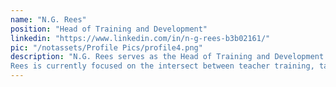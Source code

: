 ```yaml
---
name: "N.G. Rees"
position: "Head of Training and Development"
linkedin: "https://www.linkedin.com/in/n-g-rees-b3b02161/"
pic: "/notassets/Profile Pics/profile4.png"
description: "N.G. Rees serves as the Head of Training and Development for Resilient Communities. When not working in development, he is a consultant in education based out of Tangier, Morocco. 
Rees is currently focused on the intersect between teacher training, task-based teaching, and community development. He previously served with the U.S. Peace Corps from 2014 to 2016 in Khemisset and Kénitra, Morocco."
---
```

